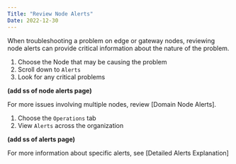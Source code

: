 ```yaml
---
Title: "Review Node Alerts"
Date: 2022-12-30
---
```

When troubleshooting a problem on edge or gateway nodes, reviewing node alerts can provide critical information about the nature of the problem. 

1. Choose the Node that may be causing the problem
2. Scroll down to `Alerts`
3. Look for any critical problems

**(add ss of node alerts page)**

For more issues involving multiple nodes, review [Domain Node Alerts].

1. Choose the `Operations` tab
2. View `Alerts` across the organization

**(add ss of alerts page)**

For more information about specific alerts, see [Detailed Alerts Explanation]
